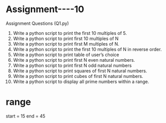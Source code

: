 # Assignment----10
Assignment Questions (Q1.py)
1. Write a python script to print the first 10 multiples of 5.
2. Write a python script to print first 10 multiples of N
3. Write a python script to print first M multiples of N.
4. Write a python script to print the first 10 multiples of N in reverse order.
5. Write a python script to print table of user’s choice
6. Write a python script to print first N even natural numbers.
7. Write a python script to print first N odd natural numbers
8. Write a python script to print squares of first N natural numbers.
9. Write a python script to print cubes of first N natural numbers.
10. Write a python script to display all prime numbers within a range.
# range
start = 15
end = 45
